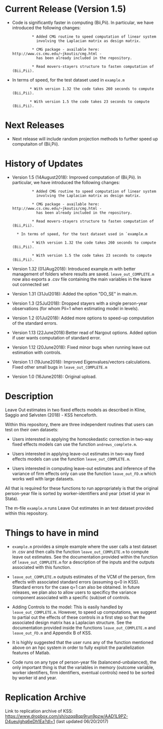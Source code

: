 # Current Release (Version 1.5)

 * Code is significantly faster in computing (Bii,Pii). In particular, we have introduced the following changes:
                
                * Added CMG routine to speed computation of linear system
                  involving the Laplacian matrix as design matrix. 
                
                * CMG package - available here: http://www.cs.cmu.edu/~jkoutis/cmg.html - 
                  has been already included in the repository.
 
                * Read movers-stayers structure to fasten computation of (Bii,Pii).
                
  * In terms of speed, for the test dataset used in `example.m`
  
                * With version 1.32 the code takes 260 seconds to compute (Bii,Pii).
                
                * With version 1.5 the code takes 23 seconds to compute (Bii,Pii).
                
# Next Releases

 * Next release will include random projection methods to further speed up computaiton of (Bii,Pii). 

# History of Updates

 * Version 1.5 (14August2018): 
   Improved computation of (Bii,Pii). In particular, we have introduced the following changes:
 
                * Added CMG routine to speed computation of linear system
                  involving the Laplacian matrix as design matrix. 
                  
                * CMG package - available here: http://www.cs.cmu.edu/~jkoutis/cmg.html - 
                  has been already included in the repository.
                  
                * Read movers-stayers structure to fasten computation of (Bii,Pii).
                
         * In terms of speed, for the test dataset used in `example.m
                
                * With version 1.32 the code takes 260 seconds to compute (Bii,Pii).
                
                * With version 1.5 the code takes 23 seconds to compute (Bii,Pii).
                
 * Version 1.32 (01JAug2018): Introduced example.m with better management of folders where results are saved. `leave_out_COMPLETE.m` now                               also exports a .csv file containing the main variables in the leave out connected set
 * Version 1.31 (31Jul2018): Added the option "DO_SE" in main.m.
 * Version 1.3 (25Jul2018): Dropped stayers with a single person-year observations (for whom Pii=1 when estimating model in levels).
 * Version 1.2 (01Jul2018): Added more options to speed-up computation of the standard errors.
 * Version 1.13 (22June2018):Better read of Nargout options. Added option if user wants computation of standard error.
 * Version 1.12 (20June2018): Fixed minor bugs when running leave out estimation with controls. 
 * Version 1.1 (19June2018): Improved Eigenvalues/vectors calculations. Fixed other small bugs in `leave_out_COMPLETE.m`
 * Version 1.0 (16June2018): Original upload. 

# Description 
Leave Out estimates in two fixed effects models as described in Kline, Saggio and Sølvsten (2018) - KSS henceforth.

Within this repository, there are three independent  routines that users can test on their own
datasets:

* Users interested in applying the homoskedastic correction in two-way
fixed effects models can use the function `andrews_complete.m`. 

* Users interested in applying leave-out estimates in two-way
fixed effects models can use the function `leave_out_COMPLETE.m`.  

* Users interested in computing leave-out estimates and inference 
of the variance of firm effects only can use the function 
`leave_out_FD.m` which works well with large datasets.

All that is required for these functions to run appropriately is that the
original person-year file is sorted by worker-identifiers
and year (xtset id year in Stata).

The m-file `example.m` runs Leave Out estimates in an test dataset provided within this repository. 

# Things to have in mind 

* `example.m` provides a simple example where the user calls a test dataset in .csv and then calls the function `leave_out_COMPLETE.m` to compute leave out estimates. See the documentation provided within the function of `leave_out_COMPLETE.m` for a description of the inputs and the outputs associated with this function.

* `leave_out_COMPLETE.m` outputs estimates of the VCM of the person, firm effects with associated standard errors (assuming q=0 in KSS).  Standard errors for the case q=1 can also be obtained. In future releases, we plan also to allow users to specificy the variance component associated with a specific (sub)set of controls. 

* Adding Controls to the model: This is easily handled by `leave_out_COMPLETE.m`. However, to speed up computations, we suggest to partial out the effects of these controls in a first step so that the associated design matrix has a Laplacian structure. See the documentation provided inside the functions `leave_out_COMPLETE.m` and `leave_out_FD.m` and Appendix B of KSS.

* It is highly suggested that the user runs any of the function mentioned above on an hpc system in order to fully exploit the parallelization features of Matlab.

* Code runs on any type of person-year file (balancend-unbalanced), the only important thing is that the variables in memory (outcome variable, worker identifiers, firm identifiers, eventual controls) need to be sorted by worker id and year.

# Replication Archive
Link to replication archive of KSS: https://www.dropbox.com/sh/ozqq8qp9run9pzw/AAD1L9PZ-D4ueuIghq6eDh1Ea?dl=1 (last updated 06/20/2017)

